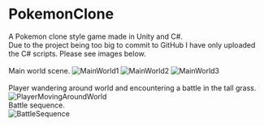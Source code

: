 # PokemonClone
A Pokemon clone style game made in Unity and C#.<br />
Due to the project being too big to commit to GitHub I have only uploaded the C# scripts. Please see images below.<br /><br />
Main world scene.
![MainWorld1](https://github.com/user-attachments/assets/1d72c1a1-b1d0-4a93-b9ff-9bc7f49c37bf)
![MainWorld2](https://github.com/user-attachments/assets/3e2e536f-0e07-4b0d-bb56-98c55caf45e3)
![MainWorld3](https://github.com/user-attachments/assets/ec0a7e40-2550-4777-8650-00a730fcce67)
<br /><br />
Player wandering around world and encountering a battle in the tall grass.<br />
![PlayerMovingAroundWorld](https://github.com/user-attachments/assets/d6e91d23-0477-4f7b-836a-1eacab7c1fcb)<br />
Battle sequence. <br />
![BattleSequence](https://github.com/user-attachments/assets/249cacbe-7ef0-4429-b563-5f41001b20e2)
